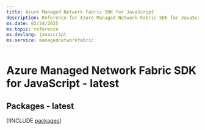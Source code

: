 ```yaml
---
title: Azure Managed Network Fabric SDK for JavaScript
description: Reference for Azure Managed Network Fabric SDK for JavaScript
ms.date: 03/24/2025
ms.topic: reference
ms.devlang: javascript
ms.service: managednetworkfabric
---
```

# Azure Managed Network Fabric SDK for JavaScript - latest
## Packages - latest
[!INCLUDE [packages](managed-network-fabric-index.md)]